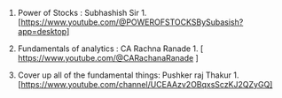 1. Power of Stocks : Subhashish Sir 
							  1.  [https://www.youtube.com/@POWEROFSTOCKSBySubasish?app=desktop]


1. Fundamentals of analytics : CA Rachna Ranade
										   1. [ https://www.youtube.com/@CARachanaRanade ]

			
2. Cover up all of the fundamental things:  Pushker raj Thakur 
													1. [https://www.youtube.com/channel/UCEAAzv2OBqxsSczKJ2QZyGQ]



